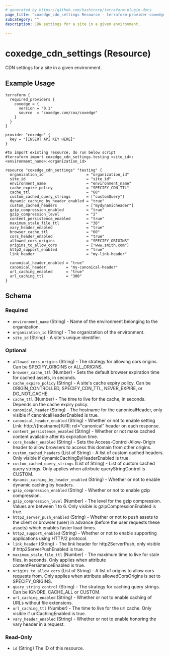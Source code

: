 ```yaml
---
# generated by https://github.com/hashicorp/terraform-plugin-docs
page_title: "coxedge_cdn_settings Resource - terraform-provider-coxedge"
subcategory: ""
description: CDN settings for a site in a given environment.
  
---
```


# coxedge_cdn_settings (Resource)
CDN settings for a site in a given environment.

Example Usage
---
```
terraform {
  required_providers {
    coxedge = {
      version = "0.1"
      source  = "coxedge.com/cox/coxedge"
    }
  }
}

provider "coxedge" {
  key = "[INSERT API KEY HERE]"
}

#to import existing resource, do run below script
#terraform import coxedge_cdn_settings.testing <site_id>:<environment_name>:<organization_id>

resource "coxedge_cdn_settings" "testing" {
  organization_id                   = "organization_id"
  site_id                           = "site_id"
  environment_name                  = "environment_name"
  cache_expire_policy               = "SPECIFY_CDN_TTL"
  cache_ttl                         = "60"
  custom_cached_query_strings       = ["customQuery"]
  dynamic_caching_by_header_enabled = "true"
  custom_cached_headers             = ["mydynamicheader"]
  gzip_compression_enabled          = "true"
  gzip_compression_level            = "2"
  content_persistence_enabled       = "true"
  maximum_stale_file_ttl            = "30"
  vary_header_enabled               = "true"
  browser_cache_ttl                 = "60"
  cors_header_enabled               = "true"
  allowed_cors_origins              = "SPECIFY_ORIGINS"
  origins_to_allow_cors             = ["www.smith.com"]
  http2_support_enabled             = "true"
  link_header                       = "my-link-header"

  canonical_header_enabled = "true"
  canonical_header         = "my-canonical-header"
  url_caching_enabled      = "true"
  url_caching_ttl          = "300"
}
```



<!-- schema generated by tfplugindocs -->
## Schema

### Required

- `environment_name` (String) - Name of the environment belonging to the organization.
- `organization_id` (String) - The organization of the environment.
- `site_id` (String) - A site's unique identifier.

### Optional

- `allowed_cors_origins` (String) - The strategy for allowing cors origins. Can be SPECIFY_ORIGINS or ALL_ORIGINS.
- `browser_cache_ttl` (Number) - Sets the default browser expiration time for cached assets, in seconds.
- `cache_expire_policy` (String) - A site's cache expiry policy. Can be ORIGIN_CONTROLLED, SPECIFY_CDN_TTL, NEVER_EXPIRE, or DO_NOT_CACHE.
- `cache_ttl` (Number) - The time to live for the cache, in seconds. Depends on the cache expiry policy.
- `canonical_header` (String) - The hostname for the canonicalHeader, only visible if canonicalHeaderEnabled is true.
- `canonical_header_enabled` (String) - Whether or not to enable setting Link: http://{hostname}/URI; rel="canonical" header on each response.
- `content_persistence_enabled` (String) - Whether or not make cached content available after its expiration time.
- `cors_header_enabled` (String) - Sets the Access-Control-Allow-Origin header to allow browsers to access this domain from other origins.
- `custom_cached_headers` (List of String) - A list of custom cached headers. Only visible if dynamicCachingByHeaderEnabled is true.
- `custom_cached_query_strings` (List of String) - List of custom cached query strings. Only applies when attribute queryStringControl is CUSTOM.
- `dynamic_caching_by_header_enabled` (String) - Whether or not to enable dynamic caching by headers.
- `gzip_compression_enabled` (String) - Whether or not to enable gzip compression.
- `gzip_compression_level` (Number) - The level for the gzip compression. Values are between 1 to 6. Only visible is gzipCompressionEnabled is true.
- `http2_server_push_enabled` (String) - Whether or not to push assets to the client or browser (user) in advance (before the user requests these assets) which enables faster load times.
- `http2_support_enabled` (String) - Whether or not to enable supporting applications using HTTP/2 protocol.
- `link_header` (String) - The link header for http2ServerPush, only visible if http2ServerPushEnabled is true.
- `maximum_stale_file_ttl` (Number) - The maximum time to live for stale files, in seconds. Only applies when attribute contentPersistenceEnabled is true.
- `origins_to_allow_cors` (List of String) - A list of origins to allow cors requests from. Only applies when attribute allowedCorsOrigins is set to SPECIFY_ORIGINS.
- `query_string_control` (String) - The strategy for caching query strings. Can be IGNORE, CACHE_ALL or CUSTOM.
- `url_caching_enabled` (String) - Whether or not to enable caching of URLs without file extensions.
- `url_caching_ttl` (Number) - The time to live for the url cache. Only visible if urlCachingEnabled is true.
- `vary_header_enabled` (String) - Whether or not to enable honoring the vary header in a request.

### Read-Only

- `id` (String) The ID of this resource.


